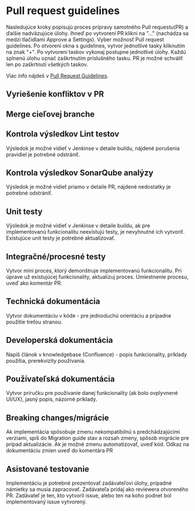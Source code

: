 # Pull request guidelines

Nasledujúce kroky popisujú proces prípravy samotného Pull requestu(PR) a ďalšie nadväzujúce úlohy.
Ihneď po vytvorení PR klikni na "..." (nachádza sa medzi tlačidlami Approve a Settings). Vyber možnosť Pull request guidelines. Po otvorení okna s guidelines, vytvor jednotlivé tasky kliknutím na znak "+". 
Po vytvorení taskov vykonaj postupne jednotlivé úlohy. Každú splnenú úlohu označ zaškrtnutím príslušného tasku. PR je možné schváliť len po zaškrtnutí všetkých taskov.

Viac info nájdeš v [Pull Request Guidelines](https://netgrif.atlassian.net/wiki/spaces/NAE/pages/1528758295/Pull+Request+Guidelines).

## Vyriešenie konfliktov v PR
## Merge cieľovej branche
## Kontrola výsledkov Lint testov
Výsledok je možné vidieť v Jenkinse v detaile buildu, nájdené porušenia pravidiel je potrebné odstrániť.
## Kontrola výsledkov SonarQube analýzy
Výsledok je možné vidieť priamo v detaile PR, nájdené nedostatky je potrebné odstrániť.
## Unit testy
Výsledok je možné vidieť v Jenkinse v detaile buildu, ak pre implementovanú funkcionalitu neexistujú testy, je nevyhnutné ich vytvoriť. Existujúce unit testy je potrebné aktualizovať.
## Integračné/procesné testy
Vytvor mini proces, ktorý demonštruje implementovanú funkcionalitu. Pri úprave už existujúcej funkcionality, aktualizuj proces. Umiestnenie procesu, uveď ako komentár PR.
## Technická dokumentácia
Vytvor dokumentáciu v kóde - pre jednoduchú orientáciu a prípadne použitie treťou stranou.
## Developerská dokumentácia
Napíš článok v knowledgebase (Confluence) - popis funkcionality, príklady použitia, prerekvizity používania.
## Používateľská dokumentácia
Vytvor príručku pre používanie danej funkcionality (ak bolo ovplyvnené UI/UX), jasný popis, názorné príklady.
## Breaking changes/migrácie
Ak implementácia spôsobuje zmenu nekompatibilnú s predchádzajúcimi verziami, spíš do Migration guide stav a rozsah zmeny, spôsob migrácie pre prípad aktualizácie. Ak je možné zmenu automatizovať, uveď kód. Odkaz na dokumentáciu zmien uveď do komentára PR
## Asistované testovanie
Implementáciu je potrebné prezentovať zadávateľovi úlohy, prípadné námietky sa musia zapracovať. Zadávateľa pridaj ako reviewera otvoreného PR. Zadávateľ je ten, kto vytvoril issue, alebo ten na koho podnet bol implementovaný issue vytvorený.